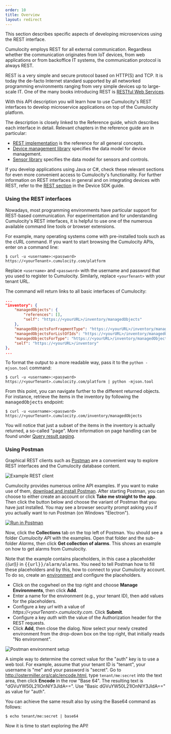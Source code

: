 ```yaml
---
order: 10
title: Overview
layout: redirect
---
```


This section describes specific aspects of developing microservices using the REST interface.

Cumulocity employs REST for all external communication. Regardless whether the communication originates from IoT devices, from web applications or from backoffice IT systems, the communication protocol is always REST.

REST is a very simple and secure protocol based on HTTP(S) and TCP. It is today the de-facto Internet standard supported by all networked programming environments ranging from very simple devices up to large-scale IT. One of the many books introducing REST is [RESTful Web Services](http://oreilly.com/catalog/9780596529260).

With this API description you will learn how to use Cumulocity's REST interfaces to develop microservice applications on top of the Cumulocity platform.

The description is closely linked to the Reference guide, which describes each interface in detail. Relevant chapters in the reference guide are in particular:

- [REST implementation](/guides/reference/rest-implementation) is the reference for all general concepts.
- [Device management library](/guides/reference/device-management) specifies the data model for device management.
- [Sensor library](/guides/reference/sensor-library) specifies the data model for sensors and controls.

If you develop applications using Java or C#, check these relevant sections for even more convenient access to Cumulocity's functionality.
For further information on REST interfaces in general and on integrating devices with REST, refer to the [REST section](https://cumulocity.com/guides/device-sdk/rest) in the Device SDK guide.


### Using the REST interfaces

Nowadays, most programming environments have particular support for REST-based communication. For experimentation and for understanding Cumulocity's REST interfaces, it is helpful to use one of the numerous available command line tools or browser extensions.

For example, many operating systems come with pre-installed tools such as the cURL command. If you want to start browsing the Cumulocity APIs, enter on a command line:

```shell
$ curl -u <username>:<password> https://<yourTenant>.cumulocity.com/platform
```

Replace `<username>` and `<password>` with the username and password that you used to register to Cumulocity. Similarly, replace `<yourTenant>` with your tenant URL.

The command will return links to all basic interfaces of Cumulocity:

```json
...
"inventory": {
    "managedObjects": {
        "references": [],
        "self": "https://<yourURL>/inventory/managedObjects"
    },
    "managedObjectsForFragmentType": "https://<yourURL>/inventory/managedObjects?fragmentType={fragmentType}",
    "managedObjectsForListOfIds": "https://<yourURL>/inventory/managedObjects?ids={ids}",
    "managedObjectsForType": "https://<yourURL>/inventory/managedObjects?type={type}",
    "self": "https://<yourURL>/inventory"
},
...
```

To format the output to a more readable way, pass it to the `python -mjson.tool` command:

```shell
$ curl -u <username>:<password> https://<yourTenant>.cumulocity.com/platform | python -mjson.tool
```

From this point, you can navigate further to the different returned objects. For instance, retrieve the items in the inventory by following the <kbd>managedObjects</kbd> endpoint:

```shell
$ curl -u <username>:<password> https://<yourTenant>.cumulocity.com/inventory/managedObjects
```

You will notice that just a subset of the items in the inventory is actually returned, a so-called "page". More information on page handling can be found under [Query result paging](/guides/reference/rest-implementation#paging).

### Using Postman

Graphical REST clients such as [Postman](https://www.getpostman.com/) are a convenient way to explore REST interfaces and the Cumulocity database content.

![Example REST client](/guides/images/rest/postman.png)

Cumulocity provides numerous online API examples. If you want to make use of them, [download and install Postman](https://www.getpostman.com/). After starting Postman, you can choose to either create an account or click **Take me straight to the app**. Then click the button below and choose the variant of Postman that you have just installed. You may see a browser security prompt asking you if you actually want to run Postman (on Windows "Electron").

[![Run in Postman](https://run.pstmn.io/button.svg)](https://app.getpostman.com/run-collection/7c7d00719ab238097686)

Now, click the **Collections** tab on the top left of Postman. You should see a folder _Cumulocity API_ with the examples. Open that folder and the sub-folder _Alarms_, then click **Get collection of alarms**. This shows an example on how to get alarms from Cumulocity.

Note that the example contains placeholders, in this case a placeholder _{{url}}_ in <kbd>{{url}}/alarm/alarms</kbd>. You need to tell Postman how to fill these placeholders and by this, how to connect to your Cumulocity account. To do so, create an [environment](https://www.getpostman.com/docs/environments) and configure the placeholders.

* Click on the cogwheel on the top right and choose **Manage Environments**, then click **Add**.
* Enter a name for the environment (e.g., your tenant ID), then add values for the placeholders.
* Configure a key _url_ with a value of _https://&lt;yourTenant&gt;.cumulocity.com_. Click **Submit**.
* Configure a key _auth_ with the value of the Authorization header for the REST requests.
* Click **Add**, then close the dialog. Now select your newly created environment from the drop-down box on the top right, that initially reads "No environment".

<img src="/guides/images/rest/postmanenvironment.png" alt="Postman environment setup" style="max-width: 50%">

A simple way to determine the correct value for the "auth" key is to use a web tool. For example, assume that your tenant ID is "tenant", your username is "me" and your password is "secret". Go to http://ostermiller.org/calc/encode.html, type `tenant/me:secret` into the text area, then click **Encode** in the row "Base 64". The resulting text is "dGVuYW50L21lOnNlY3JldA==". Use "Basic dGVuYW50L21lOnNlY3JldA==" as value for "auth".

You can achieve the same result also by using the Base64 command as follows:

```shell
$ echo tenant/me:secret | base64
```

Now it is time to start exploring the API!
